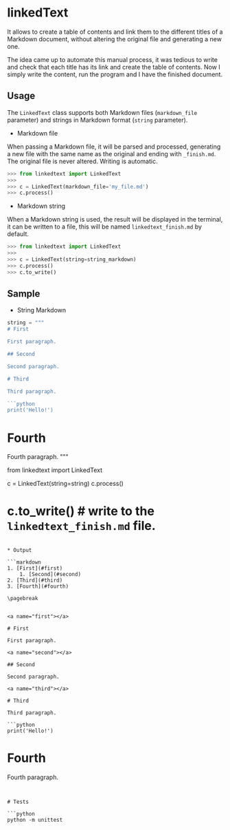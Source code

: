 # linkedText

It allows to create a table of contents and link them to the different titles of a Markdown document, without altering the original file and generating a new one.

The idea came up to automate this manual process, it was tedious to write and check that each title has its link and create the table of contents. Now I simply write the content, run the program and I have the finished document.


## Usage

The `LinkedText` class supports both Markdown files (`markdown_file` parameter) and strings in Markdown format (`string` parameter).


* Markdown file

When passing a Markdown file, it will be parsed and processed, generating a new file with the same name as the original and ending with `_finish.md`. The original file is never altered. Writing is automatic.

```python
>>> from linkedtext import LinkedText
>>>
>>> c = LinkedText(markdown_file='my_file.md')
>>> c.process()
```


* Markdown string

When a Markdown string is used, the result will be displayed in the terminal, it can be written to a file, this will be named `linkedtext_finish.md` by default.


```python
>>> from linkedtext import LinkedText
>>>
>>> c = LinkedText(string=string_markdown)
>>> c.process()
>>> c.to_write()
```


## Sample

* String Markdown

```python
string = """
# First

First paragraph.

## Second

Second paragraph.

# Third

Third paragraph.

```python
print('Hello!')
```

# Fourth

Fourth paragraph.
"""

from linkedtext import LinkedText

c = LinkedText(string=string)
c.process()
# c.to_write()   # write to the `linkedtext_finish.md` file.
```

* Output

```markdown
1. [First](#first)
    1. [Second](#second)
2. [Third](#third)
3. [Fourth](#fourth)

\pagebreak


<a name="first"></a>

# First

First paragraph.

<a name="second"></a>

## Second

Second paragraph.

<a name="third"></a>

# Third

Third paragraph.

```python
print('Hello!')
```

<a name="fourth"></a>

# Fourth

Fourth paragraph.

```


# Tests

```python
python -m unittest
```
